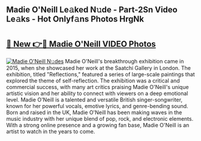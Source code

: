 ## Madie O'Neill Le𝚊ked N𝚞de - Part-2Sn Video Le𝚊ks - Hot Onlyf𝚊ns Photos HrgNk

# <h2><a href="http://ab45469.deff.icu/?id=Madie+O%27Neill">🔗 New 👉🔴 Madie O'Neill VIDEO Photos</a></h2>

[![Madie O'Neill N𝚞des](https://i.imgur.com/rIISA9y.gif)](http://ab45469.deff.icu/?id=Madie+O%27Neill)
Madie O'Neill's breakthrough exhibition came in 2015, when she showcased her work at the Saatchi Gallery in London. The exhibition, titled "Reflections," featured a series of large-scale paintings that explored the theme of self-reflection. The exhibition was a critical and commercial success, with many art critics praising Madie O'Neill's unique artistic vision and her ability to connect with viewers on a deep emotional level. Madie O'Neill is a talented and versatile British singer-songwriter, known for her powerful vocals, emotive lyrics, and genre-bending sound. Born and raised in the UK, Madie O'Neill has been making waves in the music industry with her unique blend of pop, rock, and electronic elements. With a strong online presence and a growing fan base, Madie O'Neill is an artist to watch in the years to come.
